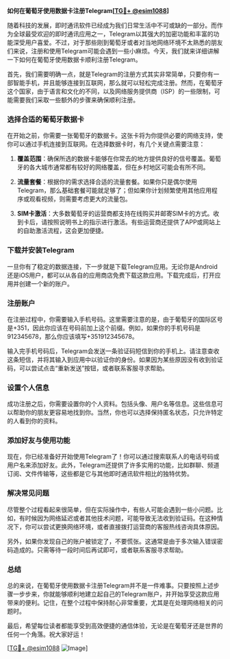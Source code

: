 **如何在葡萄牙使用数据卡注册Telegram[[TG💪+ @esim1088](https://t.me/s/esim1088)]**

随着科技的发展，即时通讯软件已经成为我们日常生活中不可或缺的一部分。而作为全球最受欢迎的即时通讯应用之一，Telegram以其强大的加密功能和丰富的功能深受用户喜爱。不过，对于那些刚到葡萄牙或者对当地网络环境不太熟悉的朋友们来说，注册和使用Telegram可能会遇到一些小麻烦。今天，我们就来详细讲解一下如何在葡萄牙使用数据卡顺利注册Telegram。

首先，我们需要明确一点，就是Telegram的注册方式其实非常简单，只要你有一部智能手机，并且能够连接到互联网，那么就可以轻松完成注册。然而，在葡萄牙这个国家，由于语言和文化的不同，以及网络服务提供商（ISP）的一些限制，可能需要我们采取一些额外的步骤来确保顺利注册。

### **选择合适的葡萄牙数据卡**

在开始之前，你需要一张葡萄牙的数据卡。这张卡将为你提供必要的网络支持，使你可以通过手机连接到互联网。在选择数据卡时，有几个关键点需要注意：

1. **覆盖范围**：确保所选的数据卡能够在你常去的地方提供良好的信号覆盖。葡萄牙的各大城市通常都有较好的网络覆盖，但在乡村地区可能会有所不同。
   
2. **流量套餐**：根据你的需求选择合适的流量套餐。如果你只是偶尔使用Telegram，那么基础套餐可能就足够了；但如果你计划频繁使用其他应用程序或观看视频，则需要考虑更大的流量包。

3. **SIM卡激活**：大多数葡萄牙的运营商都支持在线购买并邮寄SIM卡的方式。收到卡后，请按照说明书上的指示进行激活。有些运营商还提供了APP或网站上的自助激活流程，这会更加便捷。

### **下载并安装Telegram**

一旦你有了稳定的数据连接，下一步就是下载Telegram应用。无论你是Android还是iOS用户，都可以从各自的应用商店免费下载这款应用。下载完成后，打开应用并创建一个新的账户。

### **注册账户**

在注册过程中，你需要输入手机号码。这里需要注意的是，由于葡萄牙的国际区号是+351，因此你应该在号码前加上这个前缀。例如，如果你的手机号码是912345678，那么你应该填写+351912345678。

输入完手机号码后，Telegram会发送一条验证码短信到你的手机上。请注意查收这条短信，并将其输入到应用中以验证你的身份。如果因为某些原因没有收到验证码，可以尝试点击“重新发送”按钮，或者联系客服寻求帮助。

### **设置个人信息**

成功注册之后，你需要设置你的个人资料。包括头像、用户名等信息。这些信息可以帮助你的朋友更容易地找到你。当然，你也可以选择保持匿名状态，只允许特定的人看到你的资料。

### **添加好友与使用功能**

现在，你已经准备好开始使用Telegram了！你可以通过搜索联系人的电话号码或用户名来添加好友。此外，Telegram还提供了许多实用的功能，比如群聊、频道订阅、文件传输等，这些都是它与其他即时通讯软件相比的独特优势。

### **解决常见问题**

尽管整个过程看起来很简单，但在实际操作中，有些人可能会遇到一些小问题。比如，有时候因为网络延迟或者其他技术问题，可能导致无法收到验证码。在这种情况下，你可以尝试更换网络环境，或者直接拨打运营商的客服热线咨询具体原因。

另外，如果你发现自己的账户被锁定了，不要慌张。这通常是由于多次输入错误密码造成的。只需等待一段时间后再试即可，或者联系客服寻求帮助。

### **总结**

总的来说，在葡萄牙使用数据卡注册Telegram并不是一件难事。只要按照上述步骤一步步来，你就能够顺利地建立起自己的Telegram账户，并开始享受这款应用带来的便利。记住，在整个过程中保持耐心非常重要，尤其是在处理网络相关的问题时。

最后，希望每位读者都能享受到高效便捷的通信体验，无论是在葡萄牙还是世界的任何一个角落。祝大家好运！

[[TG💪+ @esim1088](https://t.me/s/esim1088) ![Image](https://i.postimg.cc/4NQfJmqS/Snipaste-2025-05-13-00-14-12.png)]